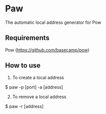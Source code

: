 # Paw
The automatic local address generator for Pow

## Requirements
Pow (https://github.com/basecamp/pow)

## How to use

1. To create a local address

  $ paw -p [port] -a [address]

2. To remove a local address

  $ paw -r [address]
